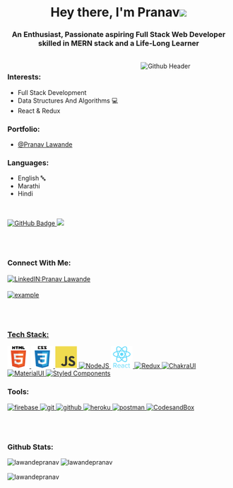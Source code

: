 <h1 align="center">Hey there, I'm Pranav<img src="https://raw.githubusercontent.com/MartinHeinz/MartinHeinz/master/wave.gif" width="30px"></h1>

<h3 align="center">An Enthusiast, Passionate aspiring Full Stack Web Developer skilled in MERN stack and a Life-Long Learner</h3>

<br>


<img width="40%" align="right" alt="Github Header" src="https://media4.giphy.com/media/qgQUggAC3Pfv687qPC/giphy.gif" />

<h3 align="left">Interests:</h3>

- Full Stack Development
- Data Structures And Algorithms 💻
- React & Redux 

<h3 align="left">Portfolio:</h3>

- [@Pranav Lawande](https://62f685cafd976602e758172c--pranav96-portfolio.netlify.app)

<h3 align="left">Languages:</h3>

- English 🔤
- Marathi
- Hindi

<p margin-top="30px"></p>
<br><br>
<a href="https://github.com/lawandepranav?tab=followers"><img src="https://img.shields.io/github/followers/lawandepranav?label=Followers&style=social" alt="GitHub Badge"></a><a href="https://github.com/laandepranav/github-profile-views-counter">
    <img src="https://komarev.com/ghpvc/?username=lawandepranav">
</a>

<br><br>
<p margin-top="30px"></p>
<h3 align="left">Connect With Me:</h3>

<a href="https://www.linkedin.com/in/pranav-lawande-aa57a317b/" target="blank">
  <img align="center" src="https://raw.githubusercontent.com/rahuldkjain/github-profile-readme-generator/master/src/images/icons/Social/linked-in-alt.svg" alt="LinkedIN:Pranav Lawande" height="30" width="40" />
<br><br>
   
   <a href="https://twitter.com/Pranav96419425" target="blank" >
  <img align="center" src="https://raw.githubusercontent.com/rahuldkjain/github-profile-readme-generator/master/src/images/icons/Social/twitter.svg"  alt="example" height="30" width="40" />
<br>

<p margin-top="30px"></p>
<br><br>



<h3 align="left">Tech Stack:</h3>
<p align="left">  <a href="https://www.w3.org/html/" target="_blank" rel="noreferrer" width="60px"> <img src="https://raw.githubusercontent.com/devicons/devicon/master/icons/html5/html5-original-wordmark.svg" alt="html5" width="50" height="50"/> </a><a href="https://www.w3schools.com/css/" target="_blank" rel="noreferrer" width="60px"> <img src="https://raw.githubusercontent.com/devicons/devicon/master/icons/css3/css3-original-wordmark.svg" alt="css3" width="50" height="50"/> </a> <a href="https://developer.mozilla.org/en-US/docs/Web/JavaScript" target="_blank" rel="noreferrer" width="60px"> <img src="https://raw.githubusercontent.com/devicons/devicon/master/icons/javascript/javascript-original.svg" alt="javascript" width="50" height="50"/> </a>  <a href="https://developer.mozilla.org/en-US/docs/Glossary/Node.js" target="_blank" rel="noreferrer" width="60px"> <img src="https://www.logolynx.com/images/logolynx/s_ec/ec9224e14b7476e155b363056123d564.jpeg" alt="NodeJS" width="50" height="50"/> </a>  <a href="https://reactjs.org/" target="_blank" rel="noreferrer" width="60px"> <img src="https://raw.githubusercontent.com/devicons/devicon/master/icons/react/react-original-wordmark.svg" alt="react" width="50" height="50"/> </a> <a href="https://redux.js.org/" target="_blank" rel="noreferrer" width="60px"> <img src="https://upload.wikimedia.org/wikipedia/commons/4/49/Redux.png?20180308172936" alt="Redux" width="50" height="50"/> </a> <a href="https://chakra-ui.com/" target="_blank" rel="noreferrer" width="60px"> <img src="https://avatars.githubusercontent.com/u/54212428?s=200&v=4" alt="ChakraUI" width="50" height="50"/> </a> <a href="https://mui.com/" target="_blank" rel="noreferrer" width="60px"> <img src="https://cdn.worldvectorlogo.com/logos/material-ui-1.svg" alt="MaterialUI" width="50" height="50"/> </a> <a href="https://styled-components.com/" target="_blank" rel="noreferrer" width="60px"> <img src="https://raw.githubusercontent.com/styled-components/brand/master/styled-components.png" alt="Styled Components" width="50" height="50"/> </a> </p>



<h3 align="left">Tools:</h3>
<p align="left">  <a href="https://firebase.google.com/" target="_blank" rel="noreferrer"> <img src="https://www.vectorlogo.zone/logos/firebase/firebase-icon.svg" alt="firebase" width="50" height="50"/> </a> <a href="https://git-scm.com/" target="_blank" rel="noreferrer"> <img src="https://www.vectorlogo.zone/logos/git-scm/git-scm-icon.svg" alt="git" width="50" height="50"/> </a> <a href="https://github.com/lawandepranav" target="_blank" rel="noreferrer"> <img src="https://github.githubassets.com/images/modules/logos_page/GitHub-Mark.png" alt="github" width="50" height="50"/> </a><a href="https://heroku.com" target="_blank" rel="noreferrer"> <img src="https://www.vectorlogo.zone/logos/heroku/heroku-icon.svg" alt="heroku" width="50" height="50"/> </a>   <a href="https://postman.com" target="_blank" rel="noreferrer"> <img src="https://www.vectorlogo.zone/logos/getpostman/getpostman-icon.svg" alt="postman" width="50" height="50"/> </a> <a href="https://codesandbox.io/framework/react" target="_blank" rel="noreferrer"> <img src="https://www.finsmes.com/wp-content/uploads/2020/10/codesandbox-300x300.png" alt="CodesandBox" width="50" height="50"/> </a></p>

<p margin-top="30px"></p>
<p margin-top="30px"></p>
<br><br>

<h3 align="left">Github Stats:</h3>


<div>
<img  src="https://github-readme-stats.vercel.app/api?username=lawandepranav&show_icons=true&locale=en" alt="lawandepranav" width="49%" height="200" />
<img  src="https://github-readme-stats.vercel.app/api/top-langs?username=lawandepranav&show_icons=true&locale=en&layout=compact" width="50%" height="200"  alt="lawandepranav" />
</div>

<p><img align="center" src="https://github-readme-streak-stats.herokuapp.com/?user=lawandepranav&" alt="lawandepranav" width="50%" height="200"/></p>



